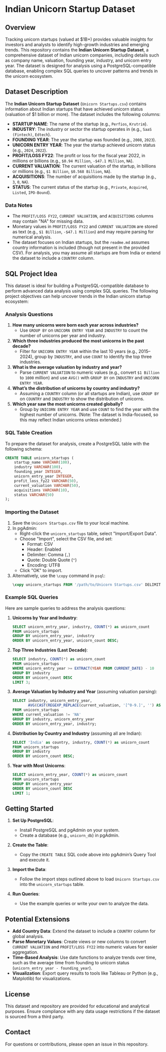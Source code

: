# Indian Unicorn Startup Dataset

## Overview
Tracking unicorn startups (valued at $1B+) provides valuable insights for investors and analysts to identify high-growth industries and emerging trends. This repository contains the **Indian Unicorn Startup Dataset**, a comprehensive dataset of Indian unicorn companies, including details such as company name, valuation, founding year, industry, and unicorn entry year. The dataset is designed for analysis using a PostgreSQL-compatible database, enabling complex SQL queries to uncover patterns and trends in the unicorn ecosystem.

## Dataset Description
The **Indian Unicorn Startup Dataset** (`Unicorn Startups.csv`) contains information about Indian startups that have achieved unicorn status (valuation of $1 billion or more). The dataset includes the following columns:

- **STARTUP NAME**: The name of the startup (e.g., `Perfios`, `Krutrim`).
- **INDUSTRY**: The industry or sector the startup operates in (e.g., `SaaS (Fintech)`, `Edtech`).
- **FOUNDING YEAR**: The year the startup was founded (e.g., `2008`, `2023`).
- **UNICORN ENTRY YEAR**: The year the startup achieved unicorn status (e.g., `2024`, `2022`).
- **PROFIT/LOSS FY22**: The profit or loss for the fiscal year 2022, in millions or billions (e.g., `$0.94 Million`, `-$47.1 Million`, `NA`).
- **CURRENT VALUATION**: The current valuation of the startup, in billions or millions (e.g., `$1 Billion`, `$0.568 Billion`, `NA`).
- **ACQUISITIONS**: The number of acquisitions made by the startup (e.g., `3`, `0`, `NA`).
- **STATUS**: The current status of the startup (e.g., `Private`, `Acquired`, `Listed`, `IPO-Bound`).

### Data Notes
- The `PROFIT/LOSS FY22`, `CURRENT VALUATION`, and `ACQUISITIONS` columns may contain "NA" for missing data.
- Monetary values in `PROFIT/LOSS FY22` and `CURRENT VALUATION` are stored as text (e.g., `$1 Billion`, `-$47.1 Million`) and may require parsing for numerical analysis.
- The dataset focuses on Indian startups, but the `readme.md` assumes country information is included (though not present in the provided CSV). For analysis, you may assume all startups are from India or extend the dataset to include a `COUNTRY` column.

## SQL Project Idea
This dataset is ideal for building a PostgreSQL-compatible database to perform advanced data analysis using complex SQL queries. The following project objectives can help uncover trends in the Indian unicorn startup ecosystem:

### Analysis Questions
1. **How many unicorns were born each year across industries?**
   - Use `GROUP BY` on `UNICORN ENTRY YEAR` and `INDUSTRY` to count the number of unicorns per year and industry.
2. **Which three industries produced the most unicorns in the past decade?**
   - Filter for `UNICORN ENTRY YEAR` within the last 10 years (e.g., 2015–2024), group by `INDUSTRY`, and use `COUNT` to identify the top three industries.
3. **What is the average valuation by industry and year?**
   - Parse `CURRENT VALUATION` to numeric values (e.g., convert `$1 Billion` to `1000` million) and use `AVG()` with `GROUP BY` on `INDUSTRY` and `UNICORN ENTRY YEAR`.
4. **What’s the distribution of unicorns by country and industry?**
   - Assuming a `COUNTRY` column (or all startups are Indian), use `GROUP BY` on `COUNTRY` and `INDUSTRY` to show the distribution of unicorns.
5. **Which year saw the most unicorns created globally?**
   - Group by `UNICORN ENTRY YEAR` and use `COUNT` to find the year with the highest number of unicorns. (Note: The dataset is India-focused, so this may reflect Indian unicorns unless extended.)

### SQL Table Creation
To prepare the dataset for analysis, create a PostgreSQL table with the following schema:

```sql
CREATE TABLE unicorn_startups (
    startup_name VARCHAR(100),
    industry VARCHAR(100),
    founding_year INTEGER,
    unicorn_entry_year INTEGER,
    profit_loss_fy22 VARCHAR(50),
    current_valuation VARCHAR(50),
    acquisitions VARCHAR(10),
    status VARCHAR(50)
);
```

### Importing the Dataset
1. Save the `Unicorn Startups.csv` file to your local machine.
2. In pgAdmin:
   - Right-click the `unicorn_startups` table, select "Import/Export Data".
   - Choose "Import", select the CSV file, and set:
     - Format: CSV
     - Header: Enabled
     - Delimiter: Comma (`,`)
     - Quote: Double Quote (`"`)
     - Encoding: UTF8
   - Click "OK" to import.
3. Alternatively, use the `\copy` command in `psql`:
   ```sql
   \copy unicorn_startups FROM '/path/to/Unicorn Startups.csv' DELIMITER ',' CSV HEADER;
   ```

### Example SQL Queries
Here are sample queries to address the analysis questions:

1. **Unicorns by Year and Industry**:
   ```sql
   SELECT unicorn_entry_year, industry, COUNT(*) as unicorn_count
   FROM unicorn_startups
   GROUP BY unicorn_entry_year, industry
   ORDER BY unicorn_entry_year, unicorn_count DESC;
   ```

2. **Top Three Industries (Last Decade)**:
   ```sql
   SELECT industry, COUNT(*) as unicorn_count
   FROM unicorn_startups
   WHERE unicorn_entry_year >= EXTRACT(YEAR FROM CURRENT_DATE) - 10
   GROUP BY industry
   ORDER BY unicorn_count DESC
   LIMIT 3;
   ```

3. **Average Valuation by Industry and Year** (assuming valuation parsing):
   ```sql
   SELECT industry, unicorn_entry_year,
          AVG(CAST(REGEXP_REPLACE(current_valuation, '[^0-9.]', '') AS NUMERIC)) as avg_valuation_millions
   FROM unicorn_startups
   WHERE current_valuation != 'NA'
   GROUP BY industry, unicorn_entry_year
   ORDER BY unicorn_entry_year, industry;
   ```

4. **Distribution by Country and Industry** (assuming all are Indian):
   ```sql
   SELECT 'India' as country, industry, COUNT(*) as unicorn_count
   FROM unicorn_startups
   GROUP BY industry
   ORDER BY unicorn_count DESC;
   ```

5. **Year with Most Unicorns**:
   ```sql
   SELECT unicorn_entry_year, COUNT(*) as unicorn_count
   FROM unicorn_startups
   GROUP BY unicorn_entry_year
   ORDER BY unicorn_count DESC
   LIMIT 1;
   ```

## Getting Started
1. **Set Up PostgreSQL**:
   - Install PostgreSQL and pgAdmin on your system.
   - Create a database (e.g., `unicorn_db`) in pgAdmin.

2. **Create the Table**:
   - Copy the `CREATE TABLE` SQL code above into pgAdmin’s Query Tool and execute it.

3. **Import the Data**:
   - Follow the import steps outlined above to load `Unicorn Startups.csv` into the `unicorn_startups` table.

4. **Run Queries**:
   - Use the example queries or write your own to analyze the data.

## Potential Extensions
- **Add Country Data**: Extend the dataset to include a `COUNTRY` column for global analysis.
- **Parse Monetary Values**: Create views or new columns to convert `CURRENT VALUATION` and `PROFIT/LOSS FY22` into numeric values for easier aggregation.
- **Time-Based Analysis**: Use date functions to analyze trends over time, such as the average time from founding to unicorn status (`unicorn_entry_year - founding_year`).
- **Visualization**: Export query results to tools like Tableau or Python (e.g., Matplotlib) for visualizations.

## License
This dataset and repository are provided for educational and analytical purposes. Ensure compliance with any data usage restrictions if the dataset is sourced from a third party.

## Contact
For questions or contributions, please open an issue in this repository.